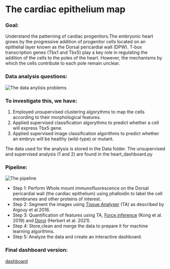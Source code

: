 # The cardiac epithelium map

### Goal: 
Understand the patterning of cardiac progenitors.The embryonic heart grows by the progressive addition of progenitor cells located on an epithelial layer known as the Dorsal pericardial wall (DPW).
T-box transcription genes (Tbx1 and Tbx5) play a key role in regulating the addition of the cells to the poles of the heart. However, the mechanisms by which the cells contribute to each pole remain unclear.

### Data analysis questions:
![The data anylisis problems](https://github.com/user-attachments/assets/d5806204-9538-40f2-a3aa-39ccdb47bf6f)

### To investigate this, we have:
1. Employed unsupervised clustering algorythms to map the cells according to their morphological features.
2. Applied supervised classification algorythms to predict whether a cell will express Tbx5 gene.
3. Applied supervised image classification algorithms to predict whether an embryo will be healthy (wild-type) or mutant.

The data used for the analysis is stored in the Data folder. The unsupervised and supervised analysis (1 and 2) are found in the heart_dashboard.py

### Pipeline:
![The pipeline](https://github.com/user-attachments/assets/20f031c9-66e4-4a11-92c8-47c0b3aeef93)
- Step 1: Perform Whole mount immunofluorescence on the Dorsal pericardial wall (the cardiac epithelium) using phalloidin to label the cell membranes and other proteins of interest.
- Step 2: Segment the images using [Tissue Analyser](https://github.com/baigouy/tissue_analyzer) (TA) as described by Aigouy et al.2016.
- Step 3: Quantification of features using TA, [Force inference](https://data.mendeley.com/datasets/78ng4tmj75/4) (Kong et al. 2019) and [Dproj](https://gitlab.pasteur.fr/iah-public/DeProj) (Herbert et al. 2021).
- Step 4: Store,clean and merge the data to prepare it for machine learning algorithms.
- Step 5: Analyze the data and create an interactive dashboard.

### Final dashboard version:
[dashboard](https://www.behance.net/gallery/196792557/Cardiac-map-web-dasboard)


